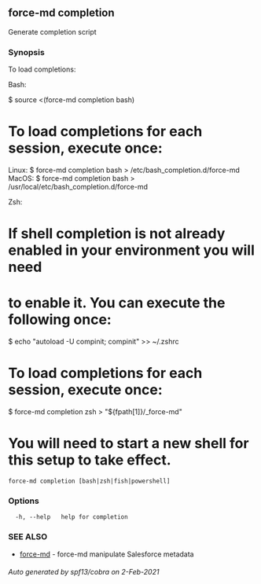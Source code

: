 ## force-md completion

Generate completion script

### Synopsis

To load completions:

Bash:

$ source <(force-md completion bash)

# To load completions for each session, execute once:
Linux:
  $ force-md completion bash > /etc/bash_completion.d/force-md
MacOS:
  $ force-md completion bash > /usr/local/etc/bash_completion.d/force-md

Zsh:

# If shell completion is not already enabled in your environment you will need
# to enable it.  You can execute the following once:

$ echo "autoload -U compinit; compinit" >> ~/.zshrc

# To load completions for each session, execute once:
$ force-md completion zsh > "${fpath[1]}/_force-md"

# You will need to start a new shell for this setup to take effect.


```
force-md completion [bash|zsh|fish|powershell]
```

### Options

```
  -h, --help   help for completion
```

### SEE ALSO

* [force-md](force-md.md)	 - force-md manipulate Salesforce metadata

###### Auto generated by spf13/cobra on 2-Feb-2021
